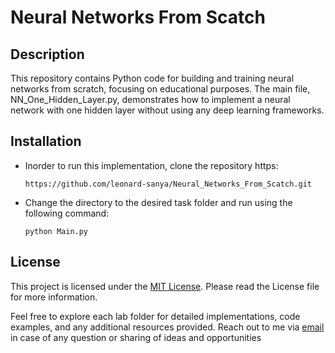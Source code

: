 # Neural Networks From Scatch
## Description
This repository contains Python code for building and training neural networks from scratch, focusing on educational purposes. The main file, NN_One_Hidden_Layer.py, demonstrates how to implement a neural network with one hidden layer without using any deep learning frameworks.

## Installation
- Inorder to run this implementation, clone the repository https:

      https://github.com/leonard-sanya/Neural_Networks_From_Scatch.git      
      
- Change the directory to the desired task folder and run using the following command:

      python Main.py
  

## License

This project is licensed under the [MIT License](LICENSE.md). Please read the License file for more information.


Feel free to explore each lab folder for detailed implementations, code examples, and any additional resources provided. Reach out to me via [email](lsanya@aimsammi.org) in case of any question or sharing of ideas and opportunities
